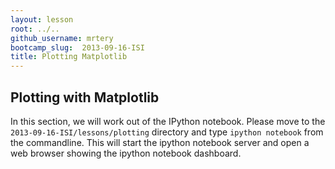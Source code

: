 ```yaml
---
layout: lesson
root: ../..
github_username: mrtery
bootcamp_slug:  2013-09-16-ISI
title: Plotting Matplotlib
---
```


## Plotting with Matplotlib

In this section, we will work out of the IPython notebook.  Please move to the
`2013-09-16-ISI/lessons/plotting` directory and type `ipython notebook` from the
commandline.  This will start the ipython notebook server and open a web browser
showing the ipython notebook dashboard.
